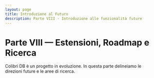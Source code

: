 ```yaml
---
layout: page
title: Introduzione al Futuro
description: Parte VIII - Introduzione alle funzionalità future
---
```


# Parte VIII — Estensioni, Roadmap e Ricerca

Colibrì DB è un progetto in evoluzione. In questa parte delineiamo le direzioni future e le aree di ricerca.
